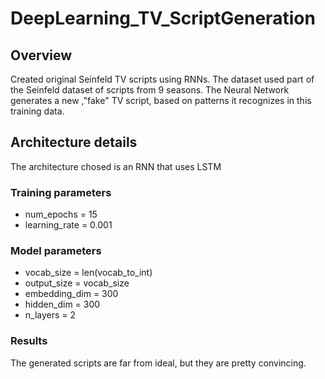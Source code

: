 # DeepLearning_TV_ScriptGeneration

## Overview
Created original Seinfeld TV scripts using RNNs. 
The dataset used part of the Seinfeld dataset of scripts from 9 seasons. 
The Neural Network generates a new ,"fake" TV script, based on patterns it recognizes in this training data.

## Architecture details
The architecture chosed is an RNN that uses LSTM 
### Training parameters
* num_epochs = 15
* learning_rate = 0.001 

### Model parameters
* vocab_size = len(vocab_to_int)
* output_size = vocab_size
* embedding_dim = 300 
* hidden_dim = 300 
* n_layers = 2

### Results
The generated scripts are far from ideal, but they are pretty convincing.
